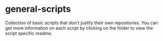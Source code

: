 # general-scripts
Collection of basic scripts that don't justify their own repositories. You can get more information on each script by clicking on the folder to view the script specific readme.
